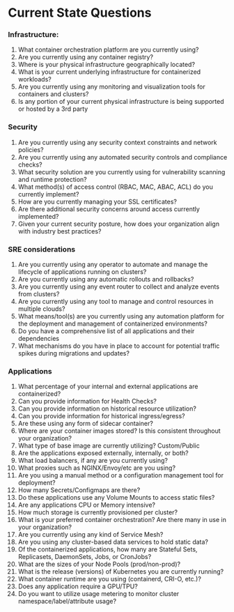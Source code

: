 # **Current State Questions**

### Infrastructure:

1. What container orchestration platform are you currently using?
2. Are you currently using any container registry?
3. Where is your physical infrastructure geographically located?
4. What is your current underlying infrastructure for containerized workloads?
5. Are you currently using any monitoring and visualization tools for containers and clusters?
6. Is any portion of your current physical infrastructure is being supported or hosted by a 3rd party

### Security

1. Are you currently using any security context constraints and network policies?
2. Are you currently using any automated security controls and compliance checks?
3. What security solution are you currently using for vulnerability scanning and runtime protection?
4. What method(s) of access control (RBAC, MAC, ABAC, ACL) do you currently implement?
5. How are you currently managing your SSL certificates?
6. Are there additional security concerns around access currently implemented?
7. Given your current security posture, how does your organization align with industry best practices?

### SRE considerations

1. Are you currently using any operator to automate and manage the lifecycle of applications running on clusters?
2. Are you currently using any automatic rollouts and rollbacks?
3. Are you currently using any event router to collect and analyze events from clusters?
4. Are you currently using any tool to manage and control resources in multiple clouds?
5. What means/tool(s) are you currently using any automation platform for the deployment and management of containerized environments?
6. Do you have a comprehensive list of all applications and their dependencies
7. What mechanisms do you have in place to account for potential traffic spikes during migrations and updates?

### Applications

1. What percentage of your internal and external applications are containerized?
2. Can you provide information for Health Checks?
3. Can you provide information on historical resource utilization?
4. Can you provide information for historical ingress/egress?
5. Are these using any form of sidecar container?
6. Where are your container images stored? Is this consistent throughout your organization?
7. What type of base image are currently utilizing? Custom/Public
8. Are the applications exposed externally, internally, or both?
9. What load balancers, if any are you currently using?
10. What proxies such as NGINX/Envoy/etc are you using?
11. Are you using a manual method or a configuration management tool for deployment?
12. How many Secrets/Configmaps are there?
14. Do these applications use any Volume Mounts to access static files?
13. Are any applications CPU or Memory intensive?
15. How much storage is currently provisioned per cluster?
16. What is your preferred container orchestration? Are there many in use in your organization?
17. Are you currently using any kind of Service Mesh?
18. Are you using any cluster-based data services to hold static data?
19. Of the containerized applications, how many are Stateful Sets, Replicasets, DaemonSets, Jobs, or CronJobs?
20. What are the sizes of your Node Pools (prod/non-prod)?
21. What is the release (versions) of Kubernetes you are currently running?
22. What container runtime are you using (containerd, CRI-O, etc.)?
23. Does any application require a GPU/TPU?
24. Do you want to utilize usage metering to monitor cluster namespace/label/attribute usage?


